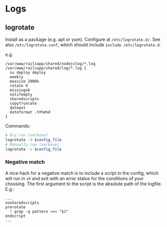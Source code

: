 # Logs

## logrotate

Install as a package (e.g. apt or yum). Configure at `/etc/logrotate.d/`. See also `/etc/logrotate.conf`, which should include `include /etc/logrotate.d`.

e.g.
```
/var/www/railsapp/shared/nodejslog/*.log /var/www/railsapp/shared/log/*.log {
  su deploy deploy
  weekly
  maxsize 2000k
  rotate 9
  missingok
  notifempty
  sharedscripts
  copytruncate
  dateext
  dateformat .%Y%m%d
}
```

Commands:
```bash
# Dry run (verbose)
logrotate -d $config_file
# Manually run (verbose)
logrotate -v $config_file
```

### Negative match

A nice hack for a negative match is to include a script in the config, which will run in `sh` and exit with an error status for the conditions of your choosing. The first argument to the script is the absolute path of the logfile. E.g.:

```
...
nosharedscripts
prerotate
  ! grep -q pattern <<< "$1"
endscript
...
```

